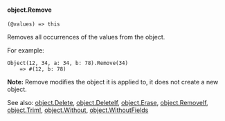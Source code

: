 #### object.Remove

``` suneido
(@values) => this
```

Removes all occurrences of the values from the object.

For example:

``` suneido
Object(12, 34, a: 34, b: 78).Remove(34)
    => #(12, b: 78)
```

**Note:** Remove modifies the object it is applied to, it does not create a new object.


See also:
[object.Delete](<object.Delete.md>),
[object.DeleteIf](<object.DeleteIf.md>),
[object.Erase](<object.Erase.md>),
[object.RemoveIf](<object.RemoveIf.md>),
[object.Trim!](<object.Trim!.md>),
[object.Without](<object.Without.md>),
[object.WithoutFields](<object.WithoutFields.md>)
